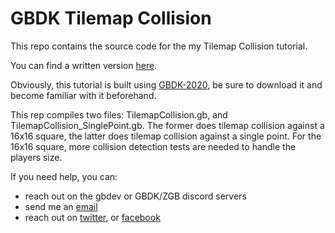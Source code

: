# GBDK Tilemap Collision

This repo contains the source code for the my Tilemap Collision tutorial.

You can find a written version [here](https://laroldsjubilantjunkyard.com/tutorial/tilemap-collision-detection-in-game-boy-games/).

Obviously, this tutorial is built using [GBDK-2020](https://github.com/gbdk-2020/gbdk-2020), be sure to download it and become familiar with it beforehand.

This rep compiles two files: TilemapCollision.gb, and TilemapCollision_SinglePoint.gb. The former does tilemap collision against a 16x16 square, the latter does tilemap collision against a single point. For the 16x16 square, more collision detection tests are needed to handle the players size.

If you need help, you can:
- reach out on the gbdev or GBDK/ZGB discord servers
- send me an [email](mailto:laroldsjubilantjunkyard@gmail.com)
- reach out on [twitter](https://twitter.com/JubilantLarold), or [facebook](https://www.facebook.com/LaroldsJubilantJunkyard)